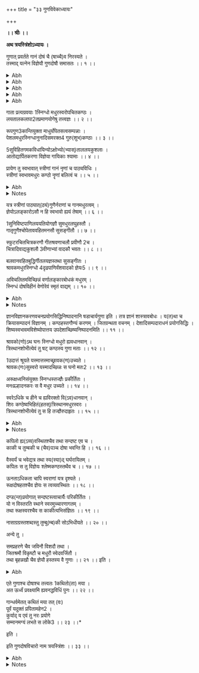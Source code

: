 +++
title = "३३ गुणविवेकाध्यायः"

+++
<pb n="399"/>

**।। श्रीः ।।**


**अथ त्रयस्त्रिंशोऽध्यायः ।**


गुणात् प्रवर्तते गानं दोषं चै (षाच्चै)व निरस्यते ।  
तस्माद् यत्नेन विज्ञेयौ गुणदोषौ समासतः ।। १ ।।  

<details><summary>Abh</summary>


अथ त्रयस्त्रिंशोऽध्यायः ।


ज्ञानक्रियादिगुणवर्गविधानहेतु-  
र्दोषापवर्जनपटुः किल भक्तिभाजाम् ।  
आनन्दपूर्णपरशाङ्करसारसिन्धु-  
धारास्थितिर्विजयतां परमेश्वरोऽसौ ।  


एवं गान्धर्वस्वरूपं यदुपयोगित्वेन प्रदर्शितं तत् प्रकृतनाट्योपयोगिध्रुवागानमभिधाय तत्रैव द्वये परतत्त्वं
निरूपयितुमध्यायान्तरमारभ्यते ।


अथ **केचित्** मन्यन्ते । उपरञ्जनात्मनि गान एव सुतरां गुणग्रहणं दोषाववर्जनं चादृत्य उपरञ्जनप्राणं
हि गानम् । उपरञ्जनं न गुणदोषायत्तविवेकायत्तम् । अत एव तद्विवेकस्य गानं प्रति प्राधान्यं प्रयोजयितुं
पृथक्त्वं प्रत्यध्यायारम्भः । गान्धर्वे तु रञ्जना न तथा प्रधानमपि तु चञ्चत्प्रयोक्तुरदृष्टफलं तदिति ।


नैतत् । तथाहि । यथास्वरूपं विकलं प्रवृत्तो विधिः फलं प्रसूते । शारीरपौ(दा)रवस्वरस्वरूपसम्पत्तिरेव
च रक्तकण्ठस्वदितहस्तत्वादिना विना कथं लयादितत्त्वज्ञानम् । याऽत्र विकृता कालसम्पत्तिरतत्त्वज्ञानस्य च
का सङ्गतिरदृष्टफलसङ्गत्या । उक्तं हि ।

वीणावादनतत्त्वज्ञः श्रुतिस्मृति(जाति)विशारदः ।  

(**या. स्मृ**. ३. १. ११५)
इति । **तालज्ञ** इति च । तस्माद् गान्धर्वे सुतरां गुणदोषविवेका (कोऽ)र्थवान् । स्वरस्य हि
तावदपरुषमघुररञ्जनात्मकमेव लघुः(घु) तालस्यापि गानं प्राणस्तदुभयमपि गुणायत्तं तदायत्ता वाऽदृष्टसिद्धिः ।
**विशाखिलाचार्यः** साम्यादिह सिद्धिः परत्रेति वदन् प्रादीदृशन् (त्)। अथ ब्रूयात् तालादिस्वरूपाविशेषे गान्धर्वाद्
गानस्य को भेदः । यद्यनेकलक्षणं तन्त्रतोऽभिपद्यते स्वरूपमिव च तथा च गानाभिमतं गान्धर्वं स्वरूपेणेति
</details>

<pb n="400"/>

<details><summary>Abh</summary>

ततो निगदस्य हि व्यापकं ततो भिन्नलक्षणत्वम् । अन्यथा भेदापातापत्तेस्तु च(तन्) नोपलभ्यतेऽधुनेति
व्यापकतानुपलब्धिः । तथाऽसिद्धो हेतुः । **स्वरतालात्मकं गान्धर्वमि**ति (**भ. ना**. २८.११)गेयाधिकारारम्भ
एव **मुनिना** सङ्गीतगानस्य न(च) तत्स्वररूपादिकं लक्षणनुक्तम् । इदानीं तत्रोच्यते । इहायं गान्धर्वशब्दो
लोके शास्त्रे च द्विविधो नाटकशब्दवत् । सामान्यविशेषेणास्य प्रयोगदर्शनात् । **गान्धर्विक** इति ।

गान्धर्वमेतत् कथितं मया वः पूर्वं यदुक्तं प्रपितामहेन ।  

(**भ. ना**. ३३. २३)
इत्य**ध्यायान्ते** नाट्योत्पत्तौ सामान्येन **गीति**रित्युक्ते गान्धर्वं गानमपि । अत्र विशेषे तु गान्धर्वः । अत्रेत्यादौ
गान्धर्ववेद इति च । तत्राद्ये पक्षे सिद्धसाधनपरमे त्वसिद्धो हेतुः । न ह्येतावदेव गान्धर्वस्य लक्षणं
बालगोपालसारमादि (रस) बाला (बलाका) दिगीतेऽपि गान्धर्वापत्तेः । तथा च तत एवादृष्टलाभेऽयं न
वैय्यर्थ्यप्रसङ्गो यदा(द)यमग्नेर्दयन्तः(हतः) फलाद् व्यतिरेकाच्चेति ।


नन्वेवं गान्धर्वस्य किं लक्षणमुक्त**मध्यायचतुष्टयेषु मुनिना** । तथाप्यनुसन्धानवन्ध्यो महाभो (भा)गं
बोधयितुमनुसन्धीयते । स्वरतालपदविशेषात्मकं प्रवृत्तिनिवृत्तिप्रधानदृष्टादृष्टफलसामवेदप्रभवमनादिकाल-
निवृत्तमन्योन्योपरञ्जनगुणताविहीनं गान्धर्वमिति स्वरूपफलात् कालाद् धर्माच्च भिद्यमाना(नम)वश्यं
गानवैलक्षण्यं भेदैकसम्पादनम् । तदुभयानुग्रहयोगाच्च वाद्यानाम् । गाने तु काकल्यन्तरश्रुतिपरिभ्रमणाद्
विचित्रश्रुतिग्रहणम् । स्वराणां मालवकै शिके चतुश्र्श्रु/?/तिकाङ्गस्य दर्शनात् कियद्वा
रागभाषाविभाषादेशीमार्गादिगतानां स्वराणां श्रुतिवैचित्र्यं ब्रूमः । उक्तमपि च प्रतीतमनुचित्रा(त्री)यते ।
प्रतीतानामप्यलक्षणज्ञानां बालविज्ञानवद् वेद्यम् । परतन्त्रतपा(त)याऽविषयो दिग्दर्शनात् । तस्मादपि तथेति ।
किं चान्तरालनियमोऽन्तःप्रमाणस्थानस्वरकालांशवधान्न(शाद)सारतया गान्धर्वेऽवश्यसंवेद्यः । न त्वेवं गाने ।
लोपोऽपि नियतगान्धर्वे दर्शितो ग्रामद्वयभेदेन च जात्यंशभेदेन दर्शितः । गाने तु रक्त्यनुसारेण
प्रवेन्ते(वृत्ते)रसावनियतः । तथापि गान्धर्वे यस्मादनादित्वमेव समर्थितं तस्यापि मध्यमस्य भिन्नषङ्जकालिन्यां
लोपो दृश्यचतुस्स्वरपञ्चगन्धर्वानभ्युपगममपि । अन्तरमार्गो(र्गे)ऽपि विधायिवर्ग(गा)गान्धर्ववेदगीता ये
शोभानुरोध एव तत्र करणम् । नटकैशिकलो(ला)टन(ना)गरादावृषभगान्धारयोर्भूयसाऽनवलोकनात्
सप्तचत्वारिंशदधिकजात्यंशकोचितसङ्गीतवशविचित्रीभवदेकैकस्वरस्वरूपयोगात् त्रिस्वरोनमध्यगतं स्वराणां
गान(मा्)-गान्धर्वे गाने शुद्धभिन्नगौडराग(वेसर)साधारणभाषाविभाषान्तरभाषारूपगीत्यष्टकोचितललित-<pb n="401"/>
</details>

<details><summary>Abh</summary>

गीतनादि(द)स्वरस्वरूपलाभे प्रत्येकदर्श(श)पूर्णषट्पञ्चचतुःस्वरभेदयोगाद् द्वात्रिंशता सह त्रिंशतेः
स्वराणामुक्तसङ्गतिवैचित्र्यात् स्वराणां येऽङ्कनाद्यष्टचत्वारिंशत्तानि तावत् प्राधान्येऽन्यस्व(र)संरवभट्टगान्धर्वे
च मूर्छनाश्चतुर्दश तानाश्चतुरशीतिरिति । यदैवं स्वरस्वरूपसम्पत्तिं गाने तु द्विस्वरात् प्रभृति पूर्णस्वरपर्यन्तं
द्विधा षोढा चतुर्विंशतिधा तथा विंशसप्तशतधा चत्वारिंशत्पञ्चसहस्रधेति कथितनीत्या यः कूटनभेदस्तत्कृतं
स्वरवैचित्र्यं वर्णावृषीणा(त्तीना)मेव च ह्येतत् । बिन्दुप्रभृतीनामलङ्काराणां प्रयोगो न तद्विपरीतानां
मन्द्रतारप्रसन्नादीनाम् । एतेन गान्धर्वे स्वरः प्रधानं तदाधारत्वेन गुणभूतं पदमिति यत् तद्विपरीतं गान्धर्वेऽर्थ-
संवेदयोगेन पदस्य प्राधान्यात् तदुपरञ्जनाच्च गुणभावात् स्वरस्यैतदपि ह्याकर्णितं भवति । वैणस्वराणां च
धातुप्रयोगनियमानपेक्षो रक्त्यतिशयप्रवाहाय न प्रयोगभेदोचित एव प्रयोगो वैणवानामप्ययमेव पन्थाः । एतेन
गान्धर्वे देवताविशेषपरिभाषानुसारिणि विनियोगो यथेच्छं वा । गाने तु रसभावनियमौचित्यविशेषो दर्शित
एवेति स्वरगते तावद्विशेषः । तालोऽपि गान्धर्वे नियतत्वेन संख्यापरिमाणं भ(र)ञ्जनं परिच्छेदोपायं
यतिस्वरैर्वृत्तिमेव मेलनमातोद्ययोगमङ्गाङ्गिभावव्यावरुध्यमानः साम्यमात्रफलमिति न शक्यं वक्तुम् । तथा हि ।
चञ्चत्पुटादिष्टनियता चतुरादिका कला संख्यापरिमाणाय चित्रादिभेदे मात्रालयादिभञ्जनमपि । एककलाऽपि
त्रयस्थित्या चतुष्कलान्तत्वेऽपि । एकरसलघुप्रस्तारयोगोऽपि प्लुतलघुभेद्यप्येकरसगुरुपर्यन्तमेव । परिच्छेदोऽपि
वा योऽपि कालायातरूपो नियतो नियतक्रमश्चायतेरपि मध्ये स्रोतोगता यती(तिरि)त्यादावदृष्टोपयोगप्रधानत्वे ।
परिवृत्तिरपि विशाला सङ्गता चेत्यादावुपवर्तनभेदे च नियतैव । गेयात्मना मेयेन च गान्धर्वतालस्य मेलना ।
पाणित्रयवैचित्र्येणातोद्यधाटो(द्याधारो)ऽ**प्यभाण्डमेकं गात्र**(**न**)**स्येति**(**भ.ना**.३२.४१५)<q>चतुर्थे
सन्निपात</q>(**भ.ना**.३२.४१५)इत्यादौ विचित्र एवाङ्गानां योगोऽपि । वर्धमानासारिताया
वर्धमस्त(मान)बद्धगीतपाणिकादौ नियत एव तु तस्य भेदमुपनिवहनं वस्त्विदं वास्वे(स्ये)दं शीर्षकमिति
वैचित्र्यविधिरेव प्रभवति । यतो गाने प्रनरुत्तमादिभेदभिन्नप्रकृतित्रयमतयथोचितमसृणमन्थरोद्धता-
दिभेदभिन्नसङ्गीतप्राणवलन एवोपाङ्गपरिस्यन्दितपरिक्रमणाद्यनुसारेण साम्यसम्पादनफलयोगे कलासंख्यादिभेदेन
प्लुतगुरुलघुभावभञ्जनद्रुतबिन्दु पर्यन्तभङ्गसम्भवान्न कलापर्यन्तकमप्राधान्यम् । न
यतेराकस्मिकत्वेनादृष्टमात्रफलता । नापि परिवर्तितपाणिरुभयभाण्डग्रहणान् न वाङ्गाङ्गिभावेन वितनितं
तालमकारारम्भकण(क)मनुरुध्यत इति सोऽपि विलक्षण एव । पदमपि विनियुक्तादिभेदत्रयस्य
कुलकादिभेदत्रयगुणनया नवधा भवेद् देवस्तुतौ प्रधानम् । गान्धर्वे तत्रैवार्थानुसारमनवेक्ष्यैव
जात्यन्तरविरचितवर्णाङ्गाधारभासं तालप्रमितस्वरप्रधानतया गुणत्वेन प्रतिपाद्यते । गाने पुनश्छेद्यकामे मूल
</details>

<pb n="402"/>

<details><summary>Abh</summary>

एवासम्भवे रसभावोचितवृत्तजातिनिबद्धम् । यत्तु काव्ये तन्नोक्तमित्युक्ते रसपूरणोपयोगात् प्राधान्यमुपस्तुवन्
तत एव चित्तवृत्त्युचितजात्यङ्गकविशेषग्रामरागाङ्गभाषाङ्गगीतिमुपरञ्जकतया समाश्रयात् क्वचित् सुरोचितम् ।
भिण्डिका द्विपदीगानादौ स्वरालङ्कारशोभा इत्येव यत् क्वचिद् वीररौद्रोचित--
परिक्रमणादिसरणादुत्तालीकृततालविभ्रमं सम्पादयत् क्वापि च विप्रलम्भशृङ्गारोचितबन्धत्वविचित्रादिगान इव
नाट्यायितावकाशमादधानं स्वं वाच्यं प्रोन्मार्जयदवभातीति स्वरतालस्थानेषु यथोचितकारिषु
नयस्वामिभावमालम्बमानभागमास्त इति । एवं तावत् स्वरपदतालात्मकस्वरूपवैचित्र्यवैलक्षण्यम् । अनेन च
फलवैलक्षण्यमपि व्याख्यातम् । गान्धर्वस्य प्रयोक्तरि प्राधान्येन दृष्टफलत्वाद् । गानस्य तु पात्रवर्गे साम्यसम्पत्तिः
सामाजिकजने चोपरञ्जनपूर्वकं प्राग् **रसाध्यायो**(**भ.ना**.६) दितसाधारणसन्धिधृत्यात्मकरस--
भाववृत्तानुस्यूतिहेतुसूचितसादृश्ययोगश्चेति दृष्टं मुख्यं फलं प्राङ्मुखभोजनवत्त्वदृष्टमप्यस्तु ।


ननु त(य)दुद्दिश्य प्रवृत्तिः सोऽयं कार्यभेदः कारणभेदोऽपि गान्धर्ववेदवत् स्वयमनादिर्वा
सामवेदप्रभवत्वेऽपि वा तदर्थादितया तस्येदम्प्रथमतयोत्पत्त्यनुपलब्धेरनाद्ये च गान्धर्वप्रभवस्तु नादोत्पत्तौ तदुपयोगि
कल्पितमिति । गान्धर्वं वा नाट्योपकरणभूतमेव सत्फलसम्पत्तये । गानं तु नाट्यसामग्रीमध्यनिमज्जितनिजस्वरं
सफलायेति स्वरूपभेदोऽपि । एवं परोक्तो हेतुरसिद्धीकृत इति यदेव केवलं यदसत्पक्षे वैलक्षण्येऽपि
साधकप्रमाणज्ञानमाख्यातमेव । यद्यत् स्वरूपेण कार्येण धर्मेण च भिद्यते तत्तु तेन विलक्षणं भावो भावान्तरादिव ।
भिद्यते च स्वरूपादिना गानम् । गान्धर्वाद् वैलक्षण्यस्य हि तन्मात्रनिमित्तत्वं व्यापारान्तरमिति
व्यापकानुपलब्ध्यापि पक्षादपि वैलक्षण्याद् व्यावृत्तो हेतुः पक्षेण वैलक्षण्येन व्यापृत इति । तत्र च
गान्धर्ववेदोदितविधिप्रबन्धप्रधानत्वादिदं गान्धर्वम् । गीतिसारत्वाच्चेदं गानमिति । अत एव **कठकाठक**वद्
गान्धर्ववित्त्वाद् गन्धर्वव्यपदे**शमेके** मन्यन्ते । गन्धर्वाणामिदमिति तु सामान्यशब्दोऽप्ययं भवेदेव । उक्तं हि
प्राक् ।

नारदाद्याश्च गन्धर्वा गानयोगे नियोजिताः । (भ.ना.१.५१)  

इति । तथा गानशब्देऽपि गीतिः । तत्राश्रयेणास्ति सामान्यवचनता । **अभाण्डमेको**(**कं**)**गानस्ये**त्यादौ (**भ.ना**
३२.४१५)पूर्वरङ्गे गान्धर्वमेव प्रधानम् । न त्वस्य तर्हि तदङ्गत्वे कथमेकान्ततः स्वप्राधान्ये सम्भवमात्रेण तु
गानस्यापि तत् । न हि नाट्याद्बहिर्लयभङ्गा(ङ्ग्या) पि ध्रुवागानं गीयमानमुखपादमुत्पादयति । श्रोत्रपुटे चेयं
वपुर्निजं वा ज(जा)गदतीति सोऽयमत्र लालित इव गुरुसङ्घसेवावैकल्यादनुसन्धिवर्जस्तथापि न स्मर्यते
सुकु(मा)रसतिरे(मे)व हि प्रति प्राय इदं प्रव(प्रा)वृतत् । न पूर्वरङ्गो नामान्यः कश्चित् । अपि तु गीतकान्येवेति
</details>

<pb n="403"/>

<details><summary>Abh</summary>

दर्शितं **पञ्चमे** । **पादभागाः कलाश्चैवे**त्यादिना (**भ.ना**.५.६) । तदेवं सामान्यशब्दत्वेऽपि द्वयोस्तत्रान्तः-
पातिपरीक्षकहृदयानुसारेण विशेषशब्दत्वं यत्तन्नायुक्तम् । यत्तु **भट्टतोतेन** तद्भेदसिद्धये <q>क्रियाभागे तु कालस्ताल
इति</q> निरूपितं तत् क्रियातोऽनन्यो वा कालो वा भावप्रबन्धः । एवं सा ताल इत्यादि पदान्तरमानयत् तत्तथा
प्रकृतोपयोगीति **काव्यकौतुकादेव** ज्ञेयमिति च नास्माभिस्तत्परिवर्तनप्रयासः कृतः । इयतैव सिद्धो
गान्धर्वगानयोर्भेदः ।


नन्वेवं स्वरतालादिरूपत्वे द्वयोरपि समाने किमिति विवेको ध्रुवागानोपयोगित्वेन दर्शितः । तत्र
**केचिदाहुः** । सत्यं मधुरकण्ठत्वजितहस्ततालगुणोपादानमपि स्वरत्वादिदोषपरिवर्जनं च समानमुभयत्र । किं
तु प्रत्यग्रवयस्त्वादिवद् गात्र(तृ)प्रभृतेर्गुणत्वेनोच्यते । तद्गानोपयोगी नाट्यस्य सुन्दरवपुःप्राणत्वात् । न तु
गान्धर्वे । तत् पुनरेतदुच्यमानं गेयहेतोरवमर्शस्तस्माल्लब्धेति वचनं स्मारयति । गातरि प्रत्यग्रवयस्त्वं
गायिकास्वरूपादियोग इत्येतावदेव ह्यतोऽधिकात् स्यात् । न च तावताऽपि भेदः कश्चित् प्रत्यग्रवयस्त्वेन
स्वरसम्पादनोचितबलयोगोऽप्युपलक्ष्यते । यत्राकृतिस्तत्र गुणाः । प्रसिद्धा च रूपादियोगेन प्रकृतकलाव-
लक्षण्यस्यापि पादसिद्धता लक्ष्यते । **नावं**(**वाचं**) **विसृजेदि**त्यत्र **नक्षत्रदर्श**(**ने**)**नैव** कालविशेषः ।
गानगान्धर्वोभयविशेषभावप्रतिपादनायैव च पृथगध्यायारम्भः । अन्यथैकता शेषतैव शक्यत इति ।


कथं तर्हि **गुणात् प्रवर्तते गानमि**ति । प्रकृतोपयोगादेवमभिधानम् । सामान्यशब्दत्वाद्वा । उक्तं
चैतत् । **कलापातनतत्त्वज्ञ**(**भ.ना**.३३.२) इति । **चित्रादिवाद्यकुशल**(**लौ**)(**भ.ना**.)३३.८) इति च ।
गान्धर्व एवाञ्जस्येन सङ्गच्छत इति सिद्धः पृथगध्यायारम्भोऽपि ।


**गुणात् प्रवर्तत** इति । प्रकृष्टतयोत्कृष्टतया वर्तन इत्यर्थः । दोषोपहतयोश्चित्तनिश्चयेनास्य विक्षिप्तिः ।
नत्वेकाग्रं करोति । न रञ्जयतीति यावत् । अनेनैवेदमाह । यद्यपि गुणाभावो दोष एव तथापि
भाविकपिम(प)लापस्थितादिदोषाणामभावे च गाता तावत् क्षिपति न तूत्कृष्टदोषयोगे तु तद्गानमेव न
किञ्चित् । गर्दभाभाषितं हि तत् । गुणायोगे तूत्कृष्टस्तद्भवति विक्षोदीति **नाट्याचार्य**स्य गुणवत आदान(तुं)
दोषवतश्च त्यक्तुमिति ।। १ ।।
</details>

<pb n="404"/>

गाता प्रत्यग्रवयाः 1स्निग्धो मधुरस्वरोपचितकण्ठः ।  
लयतालकलापा2तप्रमाणयोगेषु तत्त्वज्ञः ।। २ ।।  


रूपगुण3कान्तियुक्ता माधुर्योपेतसत्वसम्पन्नाः ।  
पेशलमधुरस्निग्धानुनादिसमरक्त4 गुरु(शुभ)कण्ठाः ।। ३ ।।  


5सुविहितगमकविधायिन्योऽक्षोभ्यो(भ्यास्)ताललयकुशलाः ।  
आतोद्यार्पितकरणा विज्ञेया गायिकाः श्यामाः ।। ४ ।।  


प्रायेण तु स्वभावात् स्त्रीणां गानं नृणां च पाठ्यविधिः ।  
स्त्रीणां स्वभावमधुरः कण्ठो नॄणां बलित्वं च ।। ५ ।।  

<details><summary>Abh</summary>


तत्र शारीरस्वरपूर्वि(र्व)कत्वाद्वै गुणानां वंश्यानां च क्रमेण गातॄणां विपञ्चीवादको(क)वंशवादकानां
च गुणांस्तावदाह । **गाता प्रत्यग्रवया** इत्यादिना । **स्निग्ध** इत्यपरुषस्वरः । उपचारान् **मधुर**शब्देन माधुर्यम् ।
(तेन युक्तः स्वर)स्त्रे(स्ते)**नोपचितः** पूर्णः **कण्ठ**(**ण्ठो**)ऽस्येति नादोऽत्र कण्ठः । तेनानुद्वेजको विश्रान्तिदश्च
यस्य स्वरः । **लयो** द्रुतादि(:) । (**ता**)लश्चञ्चत्पुटादि(:) । **कला** आवापादिः । **पाता**लः (**तः**)शम्यादिः । **प्रमाणं**
चित्रादिमार्गः । **योगो** योजना समपाण्यादिः । एकत्वं विवक्षितमि**त्येके** ।। २ ।।


एवं तन्मध्य(ध्येऽ)सौ केवलं यत्र(त्रा)धारप्राया **माधुर्योपेते**ति । अत्र चेष्टानुल्बणता **माधुर्यं** ते**नोपेतं**
**सत्वमि**ति बलम् । **पेशलो** विकारशून्य(:) । **मधुरो**ल्वणवर्णविभाषि(षी) । **स्निग्ध**(:)नेत्रतल्लकम् ।
**अनुनादो**(**दी**)**वि**च्छेदाभावयुक्तः । **समः** परस्परं कीर्णं(र्णो) मिलितः । **रक्तः** कोमलोऽभिरामः । **शुभो**
गीयमानपदश्रावककर्ण(ण्ठः) । (**रू**)**पाणि** यासामिति तावत् ।। ३ ।।


शक्तिः **सुविहितः** शक्ता च व्यतिरिक्ता चेति न्यायेन ज्ञानापरपर्यायमन्तर्मार्गतया विदधत इति व्युत्पन्नत्वं
गीतवाद्ययो**र्लयः** शेषाणाम् । तच्चातोद्यविषये करणस्य श्रोतृमनोऽर्पणाद्भवतीत्यभ्यास उक्तः । **श्मामा** इति
तरुण्यः । तद्वर्णा एव च क्लेशसहत्वात् ।। ४ ।।


गायिकानां बहुत्वे हेतुं दर्शयति । **प्रायेण त**(**तु**)**स्य**(**स्व**)**भावात् स्त्रीणां गानं नृणां** च संविधि-
रिति । उपमागर्भमेतत् । **प्रायेणे**ति लयं व्याचष्टे ।। ५ ।।
</details>

<details><summary>Notes</summary>

1. स्निग्धस्वरमधुरमांसलोपचित । 2. **य**. काल । **भ**. मान । **त**. गान 3. **भ**.वर्णसंस्थानधैर्यमाधुर्यसम्पन्न ।
4. **य**. शुभ 5. **भ**. अवहितशरीरमनसा सुनिविष्टा मधुररसिकसंचारः
</details>

<pb n="405"/>

यत्र स्त्रीणां पाठ्यात्(ठ्यं)गुणैर्नराणां च गानमधुरत्वम् ।  
ज्ञेयोऽलङ्कारोऽसौ न हि स्वभावो ह्ययं तेषाम् ।। ६ ।।  


1सुनिविष्टपाणिलययतियोगज्ञौ सुमधुरलघुहस्तौ ।  
गातृगुणैश्चोपेताववहितमनसौ सुसङ्गीतौ ।। ७ ।।  


स्फुटरचितचित्रकरणौ गीतश्रवणाचलौ प्रवीणौ 2च ।  
चित्रादिवाद्यकुशलौ 3वीणाभ्यां वादकौ भवतः ।। ८ ।।  


बलवानवहितबुद्धिर्गीतलयज्ञस्तथा सुसङ्गीतः ।  
श्रावकमधुरस्निग्धो 4दृढपाणिर्वंशवादको ज्ञेयः5 ।। ९ ।।  


अविचलितमविच्छिन्नं वर्णालङ्कारबोधकं मधुरम् ।  
स्निग्धं दोषविहीनं वेणोरेवं स्मृतं वाद्यम् ।। १० ।।  

<details><summary>Abh</summary>


**यत्**(**त्र**)**स्त्रीणां पाठ्यमि**ति। **यत्र** बा(ब)लित्वे सति **स्त्रीणां** गुणपाठ्यात् गुणान् जनरञ्जनमधुरकण्ठत्वे
च सति नृणां **गान**विषये **मधुरत्वं** सर्वेषामिति स्त्रीणां पुंसा **चालङ्कारः** कादाचित्कत्वान्नादरणीयः । एवमत्र
प्रलघुरलक्ष्यमाणाचारः ।। ६ ।।


**गात्र**(**तृ**)**गुणैरि**ति । **प्रत्यग्रवया** इत्यादिभिः । स्वराङ्गगीतिगीत्तं याभ्यामिति ।। ७ ।।


मेलति(नि)काकुशलेनाहेतुरवसानः । **स्फुट**मानमगृहीतमूहापोहाभ्याम् । स्वयं न विकृतम् । तत एव
च **चित्रम्** । करणपादिकया ययोरित्यागमानुसारेऽपि वैचित्र्ये(र)से यतनीयमित्युक्तं भवति । यदि वा
वैणिकवैपञ्चिकयोस्तुल्यकालवादने परस्परमनुसारिणां वैलक्षण्यं चेत्यनेन दर्शितम् । गीतश्रवणाः फला इत्यभ्यासः
प्रकृष्टवीणाविपञ्चीययोश्चित्रादौ मार्गद्वये । यद्वा.....मुक्तं तत्र **कुशलेन** । **आदिग्रहणाद्** वैपञ्चिको वैणिकश्च
।। ८ ।।


**वंशवाद**(**क**) । इत्युद्देशत्वात् तस्य गुणानाह । **बलवानि**ति । जितप्राणम्(णः) । **दृढपाणिरिति** ।
स्वरस्थानादचलाङ्गुलिः ।। ९ ।।
</details>

<details><summary>Notes</summary>

1. **भ**. सुनिवष्टपाणिलटाविशारदोपमितलघुहस्ताः । सुनिविष्ट.......दोमधुरगीतलघुहस्तः 2. **भ**. जितश्रमौ
रक्तकण्ठवीणौ । 3. **भ**. वीणायां 4. **भ**. दृढानिलो 5. **भ**. वादी स्यात्
</details>

<pb n="406"/>

ज्ञानविज्ञानकरणवचनप्रयोगसिद्धिनिष्पादनानि षडाचार्यगुणा इति । तत्र ज्ञानं
शास्त्रावबोधः । य(त)था च क्रियासम्पादनं विज्ञानम् । कण्ठहस्तगौण्यं करणम् । जितग्रन्थता
वचनम् । देशादिसम्पदाराधनं प्रयोगसिद्धिः । शिष्यस्वभावमविशेष्योपात्तय
उपदेशाच्छिष्यनिष्पादनमिति ।। ११ ।।


श्रावको(णो)ऽथ घनः स्निग्धो मधुरो ह्यवधानवान् ।  
त्रिस्थानशोभीत्येवं तु षट् कण्ठस्य गुणा मताः ।। १२ ।।  


1उदात्तं श्रूयते यस्मात्तस्माच्छ्रावक(ण)उच्यते ।  
श्रावकः(णः)सुस्वरो यस्मादच्छिन्नः स घनो मतः2 ।। १३ ।।  


अरूक्षध्वनिसंयुक्तः स्निग्धस्तज्ज्ञैः प्रकीर्तितः ।  
मनःप्रल्हादनकरः स वै मधुर उच्यते ।। १४ ।।  


स्वरेऽधिके च हीने च ह्यविरक्तो वि(ऽव)धानवान् ।  
शिरः कण्ठेष्वभिहितं(हतस्)त्रिस्थानमधुरस्वरः ।  
त्रिस्थानशोभीत्येवं तु स हि तज्ज्ञैरुदाहृतः ।। १५ ।।  

<details><summary>Abh</summary>


अत्र फलमाह । **अविचलितमि**ति ।। १० ।।


स्वस्थानाद् दोषाणां गात्रकुशलं **विज्ञानम्** । तदुपयोगिनो वागादेः करणवर्गस्य गुणवन्तः(त्ता)
करणयुक्ताः (क्ता)**करणते**त्यर्थः । **जितग्रन्थते**ति धारकत्वम् । वचनं धारयन् हि परस्मै ब्रूयात् स(न)
विस्मर्ता । **देशादिसम्पदाराधनं प्रयोगसिद्धिः** । **शिष्य**बुद्धिमनुसृत्यादेष्ट्टत्वं यद्वैचित्र्यं **तच्छिष्यनिष्पादनम्** ।
अथ गीते स्वराणां प्राधान्यमिति दर्शयितुमेतावन्तो गुणा अवश्याह(द)रणीया इति ।। ११ ।।


तात्पर्येण **कण्ठस्य** नादस्य गुणानाह । **श्रावण** इत्यादि ।। १२ ।।


एतत् क्रमेण लक्षयति । त्रिस्थानत्वं **केचिदा**क्षिप्य प्रतिसमादधति । वायुर्नाभेरूर्ध्वमभिहत्योरसि
वृत्तः शिरस्यभिहतो मुखेन वृत्तः सञ्छन्नमागच्छन्नयमुरस्यं नाडिकाक्षेपं तथापि तत्रैवायं शब्द इति
प्रतिभास्यो यत्नवशादिति तथात्वमिति समाधिः । **अस्माभि**स्तु यदत्र वक्तव्यं तदुक्तमेव **काक्वध्यायादा**
</details>

<details><summary>Notes</summary>

1. **भ**. दूरात्तु 2. **भ**. यस्तु न विहिप्तो घनः स्मृतः
</details>

<pb n="407"/>

कपिलो ह्य(ऽव्य)वस्थितश्चैव तथा सन्दष्ट एव च ।  
काकी च तुम्बकी च (चैव)पञ्च दोषा भवन्ति हि ।। १६ ।।  


वैस्वर्यं च भवेद्यत्र तथा स्य(स्या)द् घर्घरायितम् ।  
कपिलः स तु विज्ञेयः श्लेष्मकण्ठस्तथैव च ।। १७ ।।  


ऊनताऽधिकता चापि स्वराणां यत्र दृश्यते ।  
रूक्षदोषहतश्चैव ज्ञेयः स त्वव्यवस्थितः ।। १८ ।।  


दण्ड(न्त)प्रयोगात् सन्दष्टस्त्वाचार्यैः परिकीर्तितः ।  
यो न विस्तरति स्थाने स्वरमुच्चारणागतम् ।  
तथा रूक्षस्वरश्चैव स काकीत्यभिसंज्ञितः ।। १९ ।।  


नासाग्रग्रस्तशब्दस्तु तुम्बु(म्ब)की सोऽभिधीयते ।। २० ।।  

अन्ये तु ।

समप्रहरणे चैव जविनौ विशदौ तथा ।  
जितश्रमौ विकृष्टौ च मधुरौ स्वेदवर्जितौ ।  
तथा बृहन्नखौ चैव ज्ञेयौ हस्तस्य वै गुणाः ।। २१ ।। इति ।  

<details><summary>Abh</summary>

(भ.ना.१७) वित्यलम् ।। १३-१५ ।।


अथ दोषं तद्देशलक्षणाभ्यामाह । **कपिल** इत्यादिना ।। १६ ।।


कम्पनं कपिस्तं लाल्य(लयतीति).......ज्यतालं **ग**(**घ**)**र्घरायितः** स्थानाच् च्युतिः **श्लेष्म**णाऽपि
स्थानस्यालाभस्ततो **वैस्वर्यम्** ।। १७ ।।


अव्यवस्थानाद**व्यवस्थितो** नादः ।। १८ ।।


**दन्त**यन्त्रसन्दंशात् **सन्दष्टः** । काकोदुम्बरिकाम(मु)क्तं किन्तु स्व(र)तन्तुवीणाशब्देन च सादृश्यं
यस्यास्ति शब्दस्य स **काकी तुम्बकी** च ।। १९-२० ।।
</details>

<pb n="408"/>

एते गुणाश्च दोषाश्च तत्त्वतः 1कथितो(ता) मया ।  
अत ऊर्ध्वं प्रवक्ष्यामि ह्यवनद्धविधिं पुनः ।। २२ ।।  


गान्धर्वमेतत् कथितं मया तत् (वः)  
पूर्वं यदुक्तं प्रपितामहेन2 ।  
कुर्याद् य एवं तु नरः प्रयोगे  
सम्मानमग्यं लभते स लोके3 ।। २३ ।।*  

इति ।

इति गुणदोषविचारो नाम त्रयस्त्रिंशः ।। ३३ ।।  

<details><summary>Abh</summary>


समप्रहरणादिसव्यसाचिवद् द्वावपि प्रयोगसमौ स्वदेहिनस्तन्त्री विसारणयति ।। २१ ।।


अध्यायार्थस्योपसंहारमन्यस्यासूत्रणं करोति । **एते गुणाश्चे**ति । एतदर्थं गानसिध्द्यर्थं **गान्धर्व**युक्तमिति
समासं **केचिदा**हुः । **अन्ये तु गान्धर्वमि**ति सामान्यशब्दो लोक इह चामुत्र चेति शिवम् ।। २२-२३ ।।


इति माहेश्वराभिनवगुप्ताचार्यविरचितायां नाट्यवेदवृत्तावभिनवभारत्यां  
गुणविवेकाध्यायस् त्रयस्त्रिंशः ।। ३३ ।।  
</details>

<details><summary>Notes</summary>

1. **भ**. कण्ठजा गदिता । 2. **भ**. इह नारदेन । 3. **भ**. कुशलेषु गच्छेत् ।
*PP. 328-329 (G.O.S.) and pp. 393 - 402 (G.O.S) is a very very difficult track, where (N)
seems to go completely astray. The comparision is given in Appendix -II
</details>
